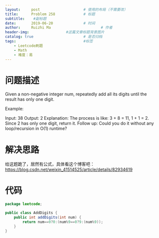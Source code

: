 ```yaml
---
layout:     post   				    # 使用的布局（不需要改）
title:      Problem 258				# 标题 
subtitle:    #副标题
date:       2019-06-20				# 时间
author:     Ruizhi Ma 						# 作者
header-img:              	#这篇文章标题背景图片
catalog: true 						# 是否归档
tags:								#标签
    - Leetcode刷题
    - Math
    - 难度：易
---
```

# 问题描述
Given a non-negative integer num, repeatedly add all its digits until the result has only one digit.

Example:

Input: 38
Output: 2 
Explanation: The process is like: 3 + 8 = 11, 1 + 1 = 2. 
             Since 2 has only one digit, return it.
Follow up:
Could you do it without any loop/recursion in O(1) runtime?

# 解决思路
给这题跪了，居然有公式，具体看这个博客吧：https://blog.csdn.net/weixin_41514525/article/details/82934619

# 代码
```java
package leetcode;

public class AddDigits {
    public int addDigits(int num) {
        return num==0?0:(num%9==0?9:(num%9));
    }
}

```